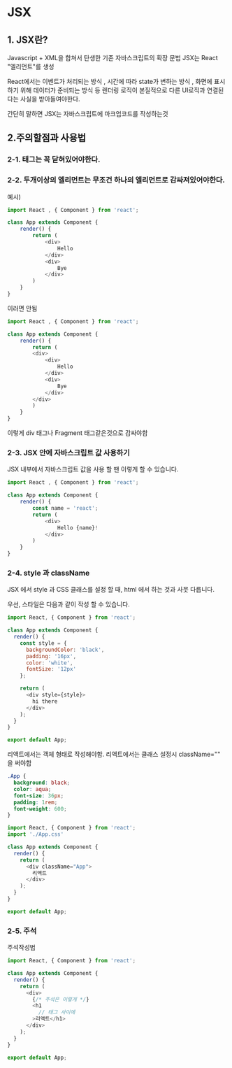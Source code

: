 # JSX 

## 1. JSX란?

Javascript + XML을 합쳐서 탄생한 기존 자바스크립트의 확장 문법
JSX는 React "엘리먼트"를 생성

React에서는 이벤트가 처리되는 방식 , 시간에 따라 state가 변하는 방식 , 화면에 표시하기 위해 데이터가 준비되는 방식 등 렌더링 로직이 본질적으로 다른 UI로직과 연결된다는 사실을 받아들여야한다.

간단히 말하면 JSX는 자바스크립트에 마크업코드를 작성하는것


## 2.주의할점과 사용법
### 2-1. 태그는 꼭 닫혀있어야한다.
### 2-2. 두개이상의 엘리먼트는 무조건 하나의 엘리먼트로 감싸져있어야한다.


예시)
```js
import React , { Component } from 'react';

class App extends Component {
    render() {
        return (
            <div>
                Hello
            </div>
            <div>
                Bye
            </div>        
        )   
    }
}

```
이러면 안됨

```js
import React , { Component } from 'react';

class App extends Component {
    render() {
        return (
        <div>    
            <div>
                Hello
            </div>
            <div>
                Bye
            </div>        
        </div>    
        )   
    }
}

```
이렇게 div 태그나 Fragment 태그같은것으로 감싸야함

### 2-3. JSX 안에 자바스크립트 값 사용하기

JSX 내부에서 자바스크립트 값을 사용 할 땐 이렇게 할 수 있습니다.

```js
import React , { Component } from 'react';

class App extends Component {
    render() {
        const name = 'react';
        return (
            <div>
                Hello {name}!
            </div>    
        )
    }
}
```
### 2-4. style 과 className

JSX 에서 style 과 CSS 클래스를 설정 할 때, html 에서 하는 것과 사뭇 다릅니다.

우선, 스타일은 다음과 같이 작성 할 수 있습니다.

```js
import React, { Component } from 'react';

class App extends Component {
  render() {
    const style = {
      backgroundColor: 'black',
      padding: '16px',
      color: 'white',
      fontSize: '12px'
    };

    return (
      <div style={style}>
        hi there
      </div>
    );
  }
}

export default App;
```

리액트에서는 객체 형태로 작성해야함.
리액트에서는 클래스 설정시 className="" 을 써야함


```css
.App {
  background: black;
  color: aqua;
  font-size: 36px;
  padding: 1rem;
  font-weight: 600;
}

```
```js
import React, { Component } from 'react';
import './App.css'

class App extends Component {
  render() {
    return (
      <div className="App">
        리액트
      </div>
    );
  }
}

export default App;

```

### 2-5. 주석

주석작성법

```js
import React, { Component } from 'react';

class App extends Component {
  render() {
    return (
      <div>
        {/* 주석은 이렇게 */}
        <h1
          // 태그 사이에
        >리액트</h1>
      </div>
    );
  }
}

export default App;
```